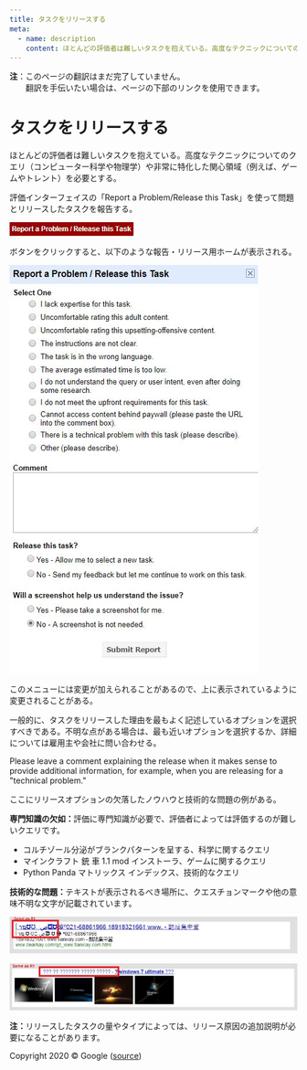 ```yaml
---
title: タスクをリリースする
meta:
  - name: description
    content: ほとんどの評価者は難しいタスクを抱えている。高度なテクニックについてのクエリ（コンピューター科学や物理学）や非常に特化した関心領域（例えば、ゲームやトレント）を必要とする。
---
```


<div class="note">

**注**：このページの翻訳はまだ完了していません。  
　　翻訳を手伝いたい場合は、ページの下部のリンクを使用できます。

</div>

# タスクをリリースする

ほとんどの評価者は難しいタスクを抱えている。高度なテクニックについてのクエリ（コンピューター科学や物理学）や非常に特化した関心領域（例えば、ゲームやトレント）を必要とする。

評価インターフェイスの「Report a Problem/Release this Task」を使って問題とリリースしたタスクを報告する。

![](../images/img850.jpg)

ボタンをクリックすると、以下のような報告・リリース用ホームが表示される。

![](../images/img851.jpg)

このメニューには変更が加えられることがあるので、上に表示されているように変更されることがある。

一般的に、タスクをリリースした理由を最もよく記述しているオプションを選択すべきである。不明な点がある場合は、最も近いオプションを選択するか、詳細については雇用主や会社に問い合わせる。

Please leave a comment explaining the release when it makes sense to provide additional information, for example, when you are releasing for a "technical problem."

ここにリリースオプションの欠落したノウハウと技術的な問題の例がある。

**専門知識の欠如：**<!-- -->評価に専門知識が必要で、評価者によっては評価するのが難しいクエリです。

- <span class="query">コルチゾール分泌がブランクパターンを呈する</span>、科学に関するクエリ
- <span class="query">マインクラフト 銃 車 1.1 mod インストーラ</span>、ゲームに関するクエリ
- <span class="query">Python Panda マトリックス インデックス</span>、技術的なクエリ

**技術的な問題：**<!-- -->テキストが表示されるべき場所に、クエスチョンマークや他の意味不明な文字が記載されています。

![](../images/img853.jpg)

![](../images/img854.jpg)

**注：**<!-- -->リリースしたタスクの量やタイプによっては、リリース原因の追加説明が必要になることがあります。

<div class="source">
Copyright 2020 © Google (<a href="https://static.googleusercontent.com/media/guidelines.raterhub.com///searchqualityevaluatorguidelines.pdf">source</a>)
</div>
